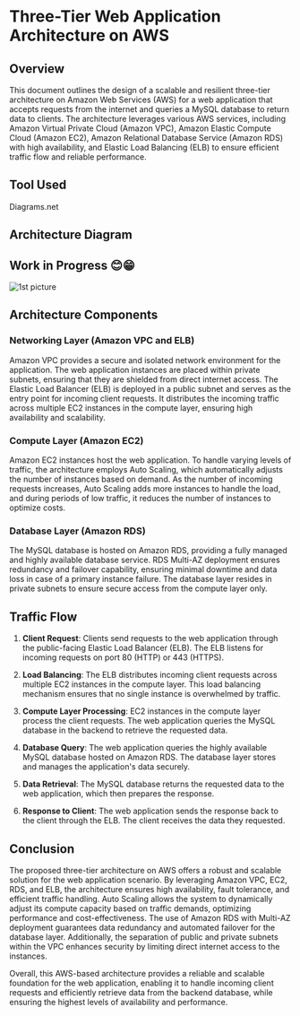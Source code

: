 # Three-Tier Web Application Architecture on AWS

## Overview

This document outlines the design of a scalable and resilient three-tier architecture on Amazon Web Services (AWS) for a web application that accepts requests from the internet and queries a MySQL database to return data to clients. The architecture leverages various AWS services, including Amazon Virtual Private Cloud (Amazon VPC), Amazon Elastic Compute Cloud (Amazon EC2), Amazon Relational Database Service (Amazon RDS) with high availability, and Elastic Load Balancing (ELB) to ensure efficient traffic flow and reliable performance.


## Tool Used 
Diagrams.net

## Architecture Diagram
## Work in Progress 😊😁
![1st picture](https://github.com/devYomade/Three-Tier-Web-Application-Architecture-on-AWS/assets/105651785/37500e71-8695-4504-bc35-417893cb6181)




## Architecture Components

### Networking Layer (Amazon VPC and ELB)

Amazon VPC provides a secure and isolated network environment for the application. The web application instances are placed within private subnets, ensuring that they are shielded from direct internet access. The Elastic Load Balancer (ELB) is deployed in a public subnet and serves as the entry point for incoming client requests. It distributes the incoming traffic across multiple EC2 instances in the compute layer, ensuring high availability and scalability.

### Compute Layer (Amazon EC2)

Amazon EC2 instances host the web application. To handle varying levels of traffic, the architecture employs Auto Scaling, which automatically adjusts the number of instances based on demand. As the number of incoming requests increases, Auto Scaling adds more instances to handle the load, and during periods of low traffic, it reduces the number of instances to optimize costs.

### Database Layer (Amazon RDS)

The MySQL database is hosted on Amazon RDS, providing a fully managed and highly available database service. RDS Multi-AZ deployment ensures redundancy and failover capability, ensuring minimal downtime and data loss in case of a primary instance failure. The database layer resides in private subnets to ensure secure access from the compute layer only.

## Traffic Flow

1. **Client Request**: Clients send requests to the web application through the public-facing Elastic Load Balancer (ELB). The ELB listens for incoming requests on port 80 (HTTP) or 443 (HTTPS).

2. **Load Balancing**: The ELB distributes incoming client requests across multiple EC2 instances in the compute layer. This load balancing mechanism ensures that no single instance is overwhelmed by traffic.

3. **Compute Layer Processing**: EC2 instances in the compute layer process the client requests. The web application queries the MySQL database in the backend to retrieve the requested data.

4. **Database Query**: The web application queries the highly available MySQL database hosted on Amazon RDS. The database layer stores and manages the application's data securely.

5. **Data Retrieval**: The MySQL database returns the requested data to the web application, which then prepares the response.

6. **Response to Client**: The web application sends the response back to the client through the ELB. The client receives the data they requested.

## Conclusion

The proposed three-tier architecture on AWS offers a robust and scalable solution for the web application scenario. By leveraging Amazon VPC, EC2, RDS, and ELB, the architecture ensures high availability, fault tolerance, and efficient traffic handling. Auto Scaling allows the system to dynamically adjust its compute capacity based on traffic demands, optimizing performance and cost-effectiveness. The use of Amazon RDS with Multi-AZ deployment guarantees data redundancy and automated failover for the database layer. Additionally, the separation of public and private subnets within the VPC enhances security by limiting direct internet access to the instances.

Overall, this AWS-based architecture provides a reliable and scalable foundation for the web application, enabling it to handle incoming client requests and efficiently retrieve data from the backend database, while ensuring the highest levels of availability and performance.
